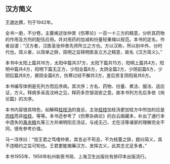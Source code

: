 ## 汉方简义

王邈达撰，刊于1942年。

全书一册，不分卷。主要阐述张仲景《伤寒论》一百一十三方的精意，分析其药物的作用及方剂的配伍应用。并对用药的加减和份量轻重绳以规范。本书的定名，作者自谓：“汉方者，汉医圣张仲景先师所立之方也。方以汉称，所以别中外、分时代也。简义者，以简单之辞，简明之旨释明医圣立方之精意，故名《汉方简义》。”

本书中太阳上篇共16方，太阳中篇共37方，太阳下篇共15方，阳明上篇共4方，阳明中篇共4方，阳明下篇无正方，少阳全篇8方，太阴全篇2方，少阴前篇6方，少阴后篇共8方，厥阴全篇6方，伤寒过经不解共3方，差后劳复阴阳易共6方。

本书编写体例是先列方而后序病。其次序；方名、药物、份量、煮法、服法、适应证，方义。释病多采高汶峙之见，释药多宗邹润安之意。故本书列方先后多依《尙论篇》的次序。

本书内容很具特色，如解释[桂枝汤](https://www.gmzyjc.com/read/fjx/fjx01-0.1.0.0.0.md)的食忌，主张[桂枝](https://www.gmzyjc.com/read/bc/bc01-1.1.2.0.0.md)加桂汤更加桂方中所加的应是[肉桂](https://www.gmzyjc.com/read/bc/bc07-0.3.0.0.0.md)而非[桂枝](https://www.gmzyjc.com/read/bc/bc01-1.1.2.0.0.md)，等等。本书还参考了《伤寒杂病论》的白云阁藏本，补出了通行本中遗失的[禹余粮](https://www.gmzyjc.com/read/bc/bc18-0.0.9.0.0.md)丸等三方并阐明阳旦汤证，与成无己、尤在泾等诸家的理解完全不同，很有参考价值。

马一浮序曰：“信王君之笃嗜仲景，其言必不苟且，不为枝蔓之辞，题曰简义，其不违精约之旨可知也。王君更能揭藥汉方，发挥古义，此其志尤足多者。”

本书1955年、1956年杭州新医书局、上海卫生出版社有排印本出版流行。